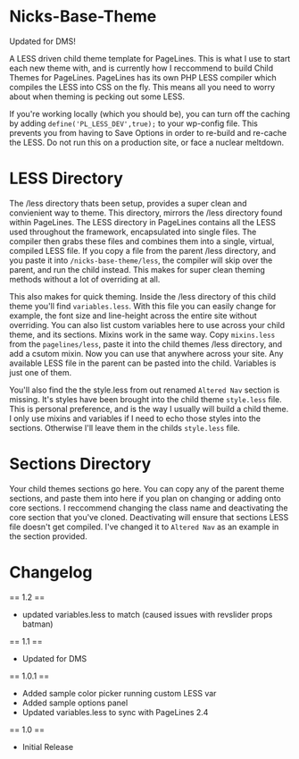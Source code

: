 Nicks-Base-Theme
===========

Updated for DMS!

A LESS driven child theme template for PageLines. This is what I use to start each new theme with, and is currently how I reccommend to build Child Themes for PageLines. PageLines has its own PHP LESS compiler which compiles the LESS into CSS on the fly. This means all you need to worry about when theming is pecking out some LESS.

If you're working locally (which you should be), you can turn off the caching by adding `define('PL_LESS_DEV',true);` to your wp-config file. This prevents you from having to Save Options in order to re-build and re-cache the LESS. Do not run this on a production site, or face a nuclear meltdown.

LESS Directory
======

The /less directory thats been setup, provides a super clean and convienient way to theme. This directory, mirrors the /less directory found within PageLines. The LESS directory in PageLines contains all the LESS used throughout the framework, encapsulated into single files. The compiler then grabs these files and combines them into a single, virtual, compiled LESS file. If you copy a file from the parent /less directory, and you paste it into `/nicks-base-theme/less`, the compiler will skip over the parent, and run the child instead. This makes for super clean theming methods without a lot of overriding at all.

This also makes for quick theming. Inside the /less directory of this child theme you'll find `variables.less`. With this file you can easily change for example, the font size and line-height across the entire site without overriding. You can also list custom variables here to use across your child theme, and its sections. Mixins work in the same way. Copy `mixins.less` from the `pagelines/less`, paste it into the child themes /less directory, and add a csutom mixin. Now you can use that anywhere across your site. Any available LESS file in the parent can be pasted into the child. Variables is just one of them.

You'll also find the the style.less from out renamed `Altered Nav` section is missing. It's styles have been brought into the child theme `style.less` file. This is personal preference, and is the way I usually will build a child theme. I only use mixins and variables if I need to echo those styles into the sections. Otherwise I'll leave them in the childs `style.less` file.

Sections Directory
======

Your child themes sections go here. You can copy any of the parent theme sections, and paste them into here if you plan on changing or adding onto core sections. I reccommend changing the class name and deactivating the core section that you've cloned. Deactivating will ensure that sections LESS file doesn't get compiled. I've changed it  to `Altered Nav` as an example in the section provided.

Changelog
======

== 1.2 ==
* updated variables.less to match (caused issues with revslider props batman)

== 1.1 ==
* Updated for DMS

== 1.0.1 == 
* Added sample color picker running custom LESS var
* Added sample options panel
* Updated variables.less to sync with PageLines 2.4

== 1.0 == 
* Initial Release

